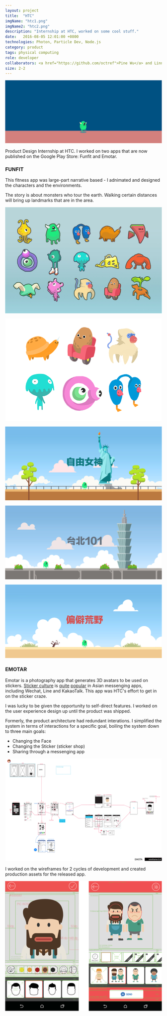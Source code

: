 ```yaml
---
layout: project
title:  "HTC"
imgName: "htc1.png"
imgName2: "htc2.png"
description: "Internship at HTC, worked on some cool stuff."
date:   2016-08-05 12:01:00 +0800
technologies: Photon, Particle Dev, Node.js
category: product
tags: physical computing
role: developer
collaborators: <a href="https://github.com/octref">Pine Wu</a> and Linna Li
size: 2-2
---
```


![Alt](/img/htc/scratching.gif)

Product Design Internship at HTC. I worked on two apps that are now published on the Google Play Store: Funfit and Emotar.

### FUNFIT

This fitness app was large-part narrative based - I adnimated and designed the characters and the environments.

The story is about monsters who tour the earth. Walking certain distances will bring up landmarks that are in the area.

![Alt](/img/htc/monsters.jpg)

![Alt](/img/htc/vectormonsters.png)

![Alt](/img/htc/funfitamerica.jpg)

![Alt](/img/htc/funfittaipei.jpg)

![Alt](/img/htc/funfitwilderness.jpg)


### EMOTAR

Emotar is a photography app that generates 3D avatars to be used on stickers. [Sticker culture](http://a16z.com/2016/06/17/stickers/) is [quite](https://www.wsj.com/articles/line-and-wechat-strike-advertising-gold-1466613181) [popular](https://qz.com/156030/line-is-betting-millions-that-virtual-bears-and-bunnies-will-sweep-the-west/) in Asian messenging apps, including Wechat, Line and KakaoTalk. This app was HTC's effort to get in on the sticker craze.

I was lucky to be given the opportunity to self-direct features. I worked on the user experience design up until the product was shipped.

Formerly, the product architecture had redundant interations. I simplified the system in terms of interactions for a specific goal, boiling the system down to three main goals:

- Changing the Face
- Changing the Sticker (sticker shop)
- Sharing through a messenging app


<img src="/img/htc/wireframe.png" class="wireframe">

I worked on the wireframes for 2 cycles of development and created production assets for the released app.

![Alt](/img/htc/final.png)

